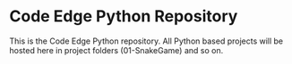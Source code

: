 # Code Edge Python Repository
This is the Code Edge Python repository. All Python based projects will be hosted here in project folders (01-SnakeGame) and so on.